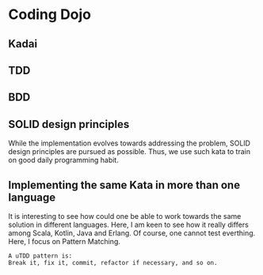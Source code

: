# Coding Dojo
## Kadai 
## TDD
## BDD
## SOLID design principles
While the implementation evolves towards addressing the problem, SOLID design principles are pursued as possible. Thus, we use such kata to train on good daily programming habit.

## Implementing the same Kata in more than one language
It is interesting to see how could one be able to work towards the same solution in different languages. Here, I am keen to see how it really differs among Scala, Kotlin, Java and Erlang. Of course, one cannot test everthing. Here, I focus on Pattern Matching. 

``` 
A uTDD pattern is:
Break it, fix it, commit, refactor if necessary, and so on.
```
